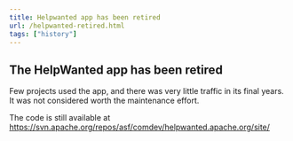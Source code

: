 ```yaml
---
title: Helpwanted app has been retired
url: /helpwanted-retired.html
tags: ["history"]
---
```


<!--
DO NOT DELETE THIS PAGE
It is used as a target for redirects for the
app that used to be at https://helpwanted.apache.org/
-->

## The HelpWanted app has been retired

Few projects used the app, and there was very little traffic in its final years.
It was not considered worth the maintenance effort.

The code is still available at  https://svn.apache.org/repos/asf/comdev/helpwanted.apache.org/site/
